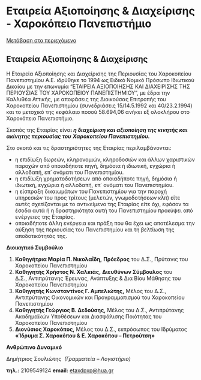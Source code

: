 Εταιρεία Αξιοποίησης & Διαχείρισης - Χαροκόπειο Πανεπιστήμιο
=============== 

[Μετάβαση στο περιεχόμενο](https://www.hua.gr/%CE%B5%CF%84%CE%B1%CE%B9%CF%81%CE%B5%CE%AF%CE%B1-%CE%B1%CE%BE%CE%B9%CE%BF%CF%80%CE%BF%CE%AF%CE%B7%CF%83%CE%B7%CF%82-%CE%B4%CE%B9%CE%B1%CF%87%CE%B5%CE%AF%CF%81%CE%B9%CF%83%CE%B7%CF%82/#content "Μετάβαση στο περιεχόμενο")

Εταιρεία Αξιοποίησης & Διαχείρισης
----------------------------------

Η Εταιρεία Αξιοποίησης και Διαχείρισης της Περιουσίας του Χαροκοπείου Πανεπιστημίου Α.Ε. ιδρύθηκε το 1994 ως Ειδικό Νομικό Πρόσωπο Ιδιωτικού Δικαίου με την επωνυμία “ΕΤΑΙΡΕΙΑ ΑΞΙΟΠΟΙΗΣΗΣ ΚΑΙ ΔΙΑΧΕΙΡΙΣΗΣ ΤΗΣ ΠΕΡΙΟΥΣΙΑΣ ΤΟΥ ΧΑΡΟΚΟΠΕΙΟΥ ΠΑΝΕΠΙΣΤΗΜΙΟΥ”, με έδρα την Καλλιθέα Αττικής, με αποφάσεις της Διοικούσας Επιτροπής του Χαροκοπείου Πανεπιστημίου (συνεδριάσεις 15/14.5.1992 και 40/23.2.1994)  και το μετοχικό της κεφάλαιο ποσού 58.694,06 ανήκει εξ ολοκλήρου στο Χαροκόπειο Πανεπιστήμιο.

Σκοπός της Εταιρίας είναι _**η διαχείριση και αξιοποίηση της κινητής και ακίνητης περιουσίας του**_ _**Χαροκοπείου Πανεπιστημίου.**_

Στο σκοπό και τις δραστηριότητες της Εταιρίας περιλαμβάνονται:

*   η επιδίωξη δωρεών, κληρονομιών, κληροδοσιών και άλλων χαριστικών παροχών από οποιαδήποτε πηγή, δημόσια ή ιδιωτική, εγχώρια ή αλλοδαπή, επ΄ ονόματι του Πανεπιστημίου.
*   η επιδίωξη χρηματοδοτήσεων από οποιαδήποτε πηγή, δημόσια ή ιδιωτική, εγχώρια ή αλλοδαπή, επ΄ ονόματι του Πανεπιστημίου.
*   η είσπραξη δικαιωμάτων του Πανεπιστημίου για την παροχή υπηρεσιών του προς τρίτους (μελετών, γνωμοδοτήσεων κλπ) είτε αυτές σχετίζονται με το αντικείμενο της Εταιρίας είτε όχι, εφόσον τα έσοδα αυτά ή η δραστηριότητα αυτή του Πανεπιστημίου προκύψει από ενέργειες της Εταιρίας.
*   οποιαδήποτε άλλη ενέργεια και πράξη που θα έχει ως αποτέλεσμα την αύξηση της περιουσίας του Πανεπιστημίου και τη βελτίωση της αποδοτικότητάς της.

**Διοικητικό Συμβούλιο**

1.  **Καθηγήτρια Μαρία Π. Νικολαΐδη,** **Πρόεδρος** του Δ.Σ., Πρύτανις του Χαροκοπείου Πανεπιστημίου
2.  **Καθηγητής Χρήστος Ν. Χαλκιάς,** **Διευθύνων Σύμβουλος** του Δ.Σ., Αντιπρύτανης Έρευνας, Ανάπτυξης & Δια Βίου Μάθησης του Χαροκοπείου Πανεπιστημίου
3.  **Καθηγητής Κωνσταντίνος Γ. Αμπελιώτης,** Μέλος του Δ.Σ., Αντιπρύτανης Οικονομικών και Προγραμματισμού του Χαροκοπείου Πανεπιστημίου
4.  **Καθηγητής Γεώργιος Β. Δεδούσης,** Μέλος του Δ.Σ., Αντιπρύτανης Ακαδημαϊκών Υποθέσεων και Διασφάλισης Ποιότητας του Χαροκοπείου Πανεπιστημίου
5.  **Διονύσιος Χαροκόπος,** Μέλος του Δ.Σ., εκπρόσωπος του Ιδρύματος **«Ίδρυμα Σ. Χαροκόπου & Ε. Χαροκόπου – Πετρούτση»**

**Ανθρώπινο Δυναμικό**

Δημήτριος Σουλιώτης  _(Γραμματεία – Λογιστήριο)_

**τηλ.:** 2109549124 **email:** etaxdpxp@hua.gr

